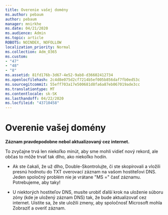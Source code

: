 ```yaml
---
title: Overenie vašej domény
ms.author: pebaum
author: pebaum
manager: mnirkhe
ms.date: 04/21/2020
ms.audience: Admin
ms.topic: article
ROBOTS: NOINDEX, NOFOLLOW
localization_priority: Normal
ms.collection: Adm_O365
ms.custom:
- "47"
- "48"
- "8"
ms.assetid: 81fd176b-3d67-4e52-9ab8-d36602412734
ms.openlocfilehash: 2c4d8e075d2cf7214b5ef005b856daf7fb0ed53c
ms.sourcegitcommit: 55eff703a17e500681d8fa6a87eb067019ade3cc
ms.translationtype: MT
ms.contentlocale: sk-SK
ms.lasthandoff: 04/22/2020
ms.locfileid: "43710458"
---
```

# <a name="verify-your-domain"></a>Overenie vašej domény

 **Záznam pravdepodobne nebol aktualizovaný cez internet.**
  
To zvyčajne trvá len niekoľko minút, aby sme mohli vidieť nový rekord, ale občas to môže trvať tak dlho, ako niekoľko hodín. 
  
- Ak ste čakali, že už dlho, Double-Skontrolujte, či ste skopírovali a vložili presnú hodnotu do TXT overovací záznam na vašom hostiteľovi DNS. Jeden spoločný problém nie je vrátane "MS =" časť záznamu. Potrebujeme, aby taky!

- U niektorých hostiteľov DNS, musíte urobiť ďalší krok na uloženie súboru zóny (kde je uložený záznam DNS) tak, že bude aktualizovať cez internet. Uistite sa, že ste uložili zmeny, aby spoločnosť Microsoft mohla Zobraziť a overiť záznam.
